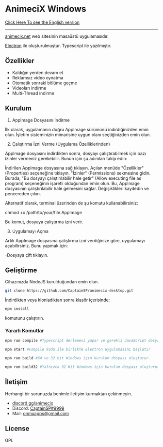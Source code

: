 # AnimeciX Windows

[Click Here To see the English version](https://github.com/CaptainSP/animecix-desktop/blob/main/README-en.md)

-------

[animecix.net](https://animecix.net) web sitesinin masaüstü uygulamasıdır.

[Electron](https://www.electronjs.org/)  ile oluşturulmuştur. Typescript ile yazılmıştır.

## Özellikler
- Kaldığın yerden devam et
- Reklamsız video oynatma
- Otomatik sonraki bölüme geçme
- Videoları indirme
- Multi-Thread indirme

## Kurulum
1. AppImage Dosyasını İndirme

İlk olarak, uygulamanın doğru AppImage sürümünü indirdiğinizden emin olun. İşletim sisteminizin mimarisine uygun olanı seçtiğinizden emin olun.

2. Çalıştırma İzni Verme (Uygulama Özelliklerinden)

AppImage dosyasını indirdikten sonra, dosyayı çalıştırabilmek için bazı izinler vermeniz gerekebilir. Bunun için şu adımları takip edin:

İndirilen AppImage dosyasına sağ tıklayın.
Açılan menüde "Özellikler" (Properties) seçeneğine tıklayın.
"İzinler" (Permissions) sekmesine gidin.
Burada, "Bu dosyayı çalıştırılabilir hale getir" (Allow executing file as program) seçeneğinin işaretli olduğundan emin olun.
Bu, AppImage dosyasının çalıştırılabilir hale gelmesini sağlar.
Değişiklikleri kaydedin ve pencereden çıkın.

Alternatif olarak, terminal üzerinden de şu komutu kullanabilirsiniz:

chmod +x /path/to/your/file.AppImage

Bu komut, dosyaya çalıştırma izni verir.

3. Uygulamayı Açma

Artık AppImage dosyasına çalıştırma izni verdiğinize göre, uygulamayı açabilirsiniz. Bunu yapmak için:

-Dosyaya çift tıklayın.

## Geliştirme

Cihazınızda NodeJS kurulduğundan emin olun.

```sh
git clone https://github.com/CaptainSP/animecix-desktop.git
```
İndirdikten veya klonladıktan sonra klasör içerisinde:

```sh
npm install
```
komutunu çalıştırın.

### Yararlı Komutlar

```sh
npm run compile #Typescript derlemesi yapar ve gerekli JavaScript dosyalarını oluşturur.
```

```sh
npm start #Compile kodu ile birlikte Electron uygulamasını başlatır
```

```sh
npm run build #64 ve 32 bit Windows için kurulum dosyası oluşturur.
```

```sh
npm run build32 #Yalnızca 32 bit Windows için kurulum dosyası oluşturur.
```

## İletişim

Herhangi bir sorunuzda benimle iletişim kurmaktan çekinmeyin.

- [discord.gg/animecix](https://discord.com/invite/animecix) 
- Discord: [CaptainSP#9999](https://discord.com/users/344220078465744896)
- Mail: [onmuapps@gmail.com](mailto://onmuapps@gmail.com) 

## License

GPL
